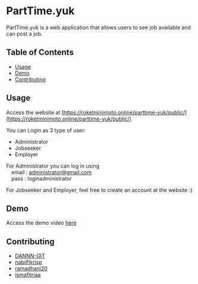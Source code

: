 # PartTime.yuk

PartTime.yuk is a web application that allows users to see job available and can post a job.

## Table of Contents

-   [Usage](#usage)
-   [Demo](#demo)
-   [Contributing](#contributing)

## Usage

Access the website at [https://roketminimoto.online/parttime-yuk/public/](https://roketminimoto.online/parttime-yuk/public/)

You can Login as 3 type of user:

-   Administrator
-   Jobseeker
-   Employer

For Administrator you can log in using  
&emsp;email : administrator@gmail.com  
&emsp;pass : loginadministrator

For Jobseeker and Employer, feel free to create an account at the website :)

## Demo

Access the demo video [here](https://drive.google.com/file/d/190ksmcKQS5_vClbuzgwPH3EaGhY6utC3/view?usp=sharing)

## Contributing

-   [DANNN-GIT](https://github.com/DANNN-GIT)
-   [nabilfikrisp](https://github.com/nabilfikrisp)
-   [ramadhani20](https://github.com/ramadhani20)
-   [ismafitriaa](https://github.com/ismafitriaa)
